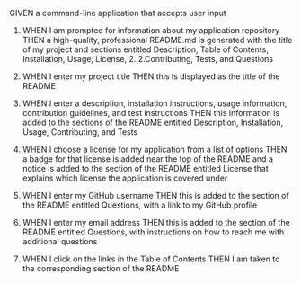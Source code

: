 GIVEN a command-line application that accepts user input

1. WHEN I am prompted for information about my application repository
THEN a high-quality, professional README.md is generated with the title of my project and sections entitled Description, Table of Contents, Installation, Usage, License,  2. 2.Contributing, Tests, and Questions

2. WHEN I enter my project title
THEN this is displayed as the title of the README

3. WHEN I enter a description, installation instructions, usage information, contribution guidelines, and test instructions
THEN this information is added to the sections of the README entitled Description, Installation, Usage, Contributing, and Tests

4. WHEN I choose a license for my application from a list of options
THEN a badge for that license is added near the top of the README and a notice is added to the section of the README entitled License that explains which license the application is covered under

5. WHEN I enter my GitHub username
THEN this is added to the section of the README entitled Questions, with a link to my GitHub profile

6. WHEN I enter my email address
THEN this is added to the section of the README entitled Questions, with instructions on how to reach me with additional questions

7. WHEN I click on the links in the Table of Contents
THEN I am taken to the corresponding section of the README